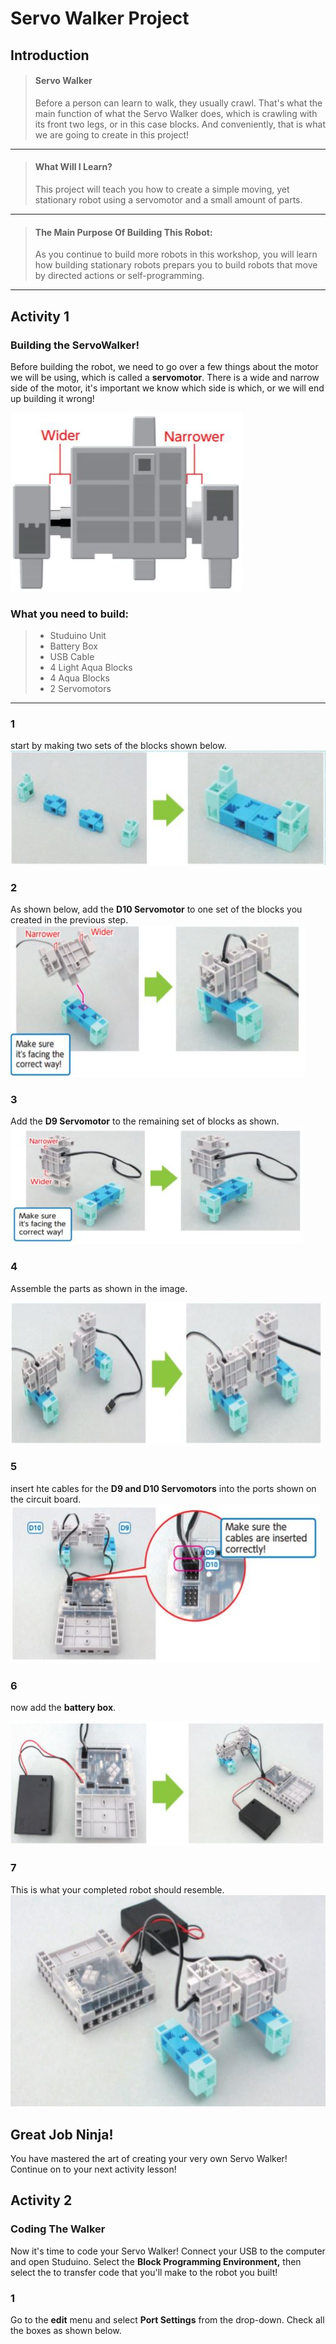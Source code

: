 # Servo Walker Project 
## Introduction
> #### Servo Walker 
> Before a person can learn to walk, they usually crawl. That's what the main function of what the Servo Walker does, which is crawling with its front two legs, or in this case blocks. And conveniently, that is what we are going to create in this project!

---

> #### What Will I Learn?
> This project will teach you how to create a simple moving, yet stationary robot using a servomotor and a small amount of parts.

---

> #### The Main Purpose Of Building This Robot:
> As you continue to build more robots in this workshop, you will learn how building stationary robots prepars you to build robots that move by directed actions or self-programming.

---

## Activity 1
### Building the ServoWalker!
Before building the robot, we need to go over a few things about the motor we will be using, which is called a **servomotor**. There is a wide and narrow side of the motor, it's important we know which side is which, or we will end up building it wrong! 

![ServoMotor Image](./ServoMotor_Snippet.JPG)

### What you need to build:
> * Studuino Unit
> * Battery Box
> * USB Cable
> * 4 Light Aqua Blocks
> * 4 Aqua Blocks
> * 2 Servomotors

---

### 1
start by making two sets of the blocks shown below.
![](./1.JPG)

### 2 
As shown below, add the **D10 Servomotor** to one set of the blocks you created in the previous step.
![](./2.JPG)

### 3 
Add the **D9 Servomotor** to the remaining set of blocks as shown.
![](./3.JPG)

### 4 
Assemble the parts as shown in the image.

![](./4.JPG)

### 5 
insert hte cables for the **D9 and D10 Servomotors** into the ports shown on the circuit board.
![](./5.JPG)

### 6 
now add the **battery box**.

![](./6.JPG)

### 7 
This is what your completed robot should resemble.
![](./7.JPG)

## Great Job Ninja!
You have mastered the art of creating your very own Servo Walker! Continue on to your next activity lesson!

## Activity 2
### Coding The Walker 
Now it's time to code your Servo Walker! Connect your USB to the computer and open Studuino. Select the **Block Programming Environment,** then select the to transfer code that you'll make to the robot you built!

### 1
Go to the **edit** menu and select **Port Settings** from the drop-down. Check all the boxes as shown below.
